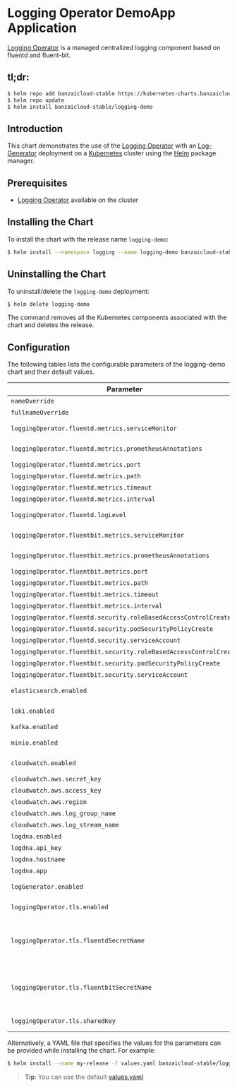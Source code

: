 
# Logging Operator DemoApp Application  

[Logging Operator](https://github.com/banzaicloud/logging-operator) is a managed centralized logging component based on fluentd and fluent-bit.
## tl;dr:

```bash
$ helm repo add banzaicloud-stable https://kubernetes-charts.banzaicloud.com/
$ helm repo update
$ helm install banzaicloud-stable/logging-demo
```

## Introduction

This chart demonstrates the use of the  [Logging Operator](https://github.com/banzaicloud/banzai-charts/logging-operator) with an [Log-Generator](https://github.com/banzaicloud/log-generator) deployment on a [Kubernetes](http://kubernetes.io) cluster using the [Helm](https://helm.sh) package manager.

## Prerequisites

- [Logging Operator](https://github.com/banzaicloud/logging-operator/blob/master/docs/deploy/README.md) available on the cluster


## Installing the Chart

To install the chart with the release name `logging-demo`:

```bash
$ helm install --namespace logging --name logging-demo banzaicloud-stable/logging-demo
```
## Uninstalling the Chart

To uninstall/delete the `logging-demo` deployment:

```bash
$ helm delete logging-demo
```

The command removes all the Kubernetes components associated with the chart and deletes the release.

## Configuration

The following tables lists the configurable parameters of the logging-demo chart and their default values.

|                          Parameter                                |                        Description                      |     Default    |
| ------------------------------------------------------------------| ------------------------------------------------------- | -------------- |
| `nameOverride`                                                    | Override name of app                                    | ``             |
| `fullnameOverride`                                                | Override full name of app                               | ``             |
| `loggingOperator.fluentd.metrics.serviceMonitor`                  | Enable to create ServiceMonitor for Prometheus operator | `false`        |
| `loggingOperator.fluentd.metrics.prometheusAnnotations`           | Add prometheus labels to fluent pods.                   | `false`        |
| `loggingOperator.fluentd.metrics.port`                            | Metrics Port.                                           | ``             |
| `loggingOperator.fluentd.metrics.path`                            | Metrics Path                                            | ``             |
| `loggingOperator.fluentd.metrics.timeout`                         | Scrape timeout.                                         | ``             |
| `loggingOperator.fluentd.metrics.interval`                        | Scrape interval.                                        | ``             |
| `loggingOperator.fluentd.logLevel`                                | FluentD loglevel fatal,error,warn,info,debug,trace      | `info`         |
| `loggingOperator.fluentbit.metrics.serviceMonitor`                | Enable to create ServiceMonitor for Prometheus operator | `false`        |
| `loggingOperator.fluentbit.metrics.prometheusAnnotations`         | Add prometheus labels to fluent pods.                   | `false`        |
| `loggingOperator.fluentbit.metrics.port`                          | Metrics Port.                                           | ``             |
| `loggingOperator.fluentbit.metrics.path`                          | Metrics Path                                            | ``             |
| `loggingOperator.fluentbit.metrics.timeout`                       | Scrape timeout.                                         | ``             |
| `loggingOperator.fluentbit.metrics.interval`                      | Scrape interval.                                        | ``             |
| `loggingOperator.fluentd.security.roleBasedAccessControlCreate`   | Enable fluentd RBAC                                     | `true`         |
| `loggingOperator.fluentd.security.podSecurityPolicyCreate`        | Enable fluentd PSP                                      | `true`         |
| `loggingOperator.fluentd.security.serviceAccount`                 | Set fluentd Service Account                             | ``             |
| `loggingOperator.fluentbit.security.roleBasedAccessControlCreate` | Enable fluentbit RBAC                                   | `true`         |
| `loggingOperator.fluentbit.security.podSecurityPolicyCreate`      | Enable fluentbit PSP                                    | `true`         |
| `loggingOperator.fluentbit.security.serviceAccount`               | Set fluentbit Service Account                           | ``             |
| `elasticsearch.enabled`                                           | Enable ElasticSearch logging output                     | `false`        |
| `loki.enabled`                                                    | Enable Grafana Loki logging output                      | `false`        |
| `kafka.enabled`                                                   | Enable Kafka logging output                             | `false`        |
| `minio.enabled`                                                   | Enable Minio logging output and install chart           | `false`        |
| `cloudwatch.enabled`                                              | Enable AWS Cloudwatch logging output                    | `false`        |
| `cloudwatch.aws.secret_key`                                       | AWS Secret Access Key                                   | ``             |
| `cloudwatch.aws.access_key`                                       | AWS Access Key ID                                       | ``             |
| `cloudwatch.aws.region`                                           | AWS CLoudWatch Region                                   | ``             |
| `cloudwatch.aws.log_group_name`                                   | AWS CLoudWatch Log Group                                | ``             |
| `cloudwatch.aws.log_stream_name`                                  | AWS CLoudWatch Log Stream                               | ``             |
| `logdna.enabled`                                                  | Enable LogDNA logging output                            | `false`        |
| `logdna.api_key`                                                  | LogDNA Api key                                          | ``             |
| `logdna.hostname`                                                 | Hostname                                                | ``             |
| `logdna.app`                                                      | Application name                                        | ``             |
| `logGenerator.enabled`                                            | Enable Demo Log-Gen application                         | `true`         |
| `loggingOperator.tls.enabled`                                     | Enabled TLS communication between components            | `true`         |
| `loggingOperator.tls.fluentdSecretName`                           | Specified secret name, which contain tls certs          | This will overwrite automatic Helm certificate generation. |
| `loggingOperator.tls.fluentbitSecretName`                         | Specified secret name, which contain tls certs          | This will overwrite automatic Helm certificate generation. |
| `loggingOperator.tls.sharedKey`                                   | Shared key between nodes (fluentd-fluentbit)            | [autogenerated] |


Alternatively, a YAML file that specifies the values for the parameters can be provided while installing the chart. For example:

```bash
$ helm install --name my-release -f values.yaml banzaicloud-stable/logging-demo
```

> **Tip**: You can use the default [values.yaml](values.yaml)

